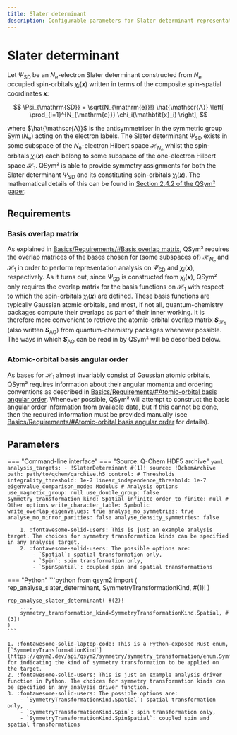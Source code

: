 ```yaml
---
title: Slater determinant
description: Configurable parameters for Slater determinant representation analysis
---
```


# Slater determinant

Let $\Psi_{\mathrm{SD}}$ be an $N_{\mathrm{e}}$-electron Slater determinant constructed from $N_{\mathrm{e}}$ occupied spin-orbitals $\chi_i(\mathbfit{x})$ written in terms of the composite spin-spatial coordinates $\mathbfit{x}$:

$$
    \Psi_{\mathrm{SD}} =
        \sqrt{N_{\mathrm{e}}!} \hat{\mathscr{A}}
        \left[ \prod_{i=1}^{N_{\mathrm{e}}} \chi_i(\mathbfit{x}_i) \right],
$$

where $\hat{\mathscr{A}}$ is the antisymmetriser in the symmetric group $\operatorname{Sym}(N_{\mathrm{e}})$ acting on the electron labels.
The Slater determinant $\Psi_{\mathrm{SD}}$ exists in some subspace of the $N_{\mathrm{e}}$-electron Hilbert space $\mathcal{H}_{N_{\mathrm{e}}}$ whilst the spin-orbitals $\chi_i(\mathbfit{x})$ each belong to some subspace of the one-electron Hilbert space $\mathcal{H}_{1}$.
QSym² is able to provide symmetry assignments for both the Slater determinant $\Psi_{\mathrm{SD}}$ and its constituting spin-orbitals $\chi_i(\mathbfit{x})$.
The mathematical details of this can be found in [Section 2.4.2 of the QSym² paper](../../about/authorship.md#publications).


## Requirements

### Basis overlap matrix

As explained in [Basics/Requirements/#Basis overlap matrix](basics.md/#basis-overlap-matrix), QSym² requires the overlap matrices of the bases chosen for (some subspaces of) $\mathcal{H}_{N_{\mathrm{e}}}$ and $\mathcal{H}_{1}$ in order to perform representation analysis on $\Psi_{\mathrm{SD}}$ and $\chi_i(\mathbfit{x})$, respectively.
As it turns out, since $\Psi_{\mathrm{SD}}$ is constructed from $\chi_i(\mathbfit{x})$, QSym² only requires the overlap matrix for the basis functions on $\mathcal{H}_{1}$ with respect to which the spin-orbitals $\chi_i(\mathbfit{x})$ are defined.
These basis functions are typically Gaussian atomic orbitals, and most, if not all, quantum-chemistry packages compute their overlaps as part of their inner working.
It is therefore more convenient to retrieve the atomic-orbital overlap matrix $\mathbfit{S}_{\mathcal{H}_{1}}$ (also written $\mathbfit{S}_{\mathrm{AO}}$) from quantum-chemistry packages whenever possible.
The ways in which $\mathbfit{S}_{\mathrm{AO}}$ can be read in by QSym² will be described below.

### Atomic-orbital basis angular order

As bases for $\mathcal{H}_{1}$ almost invariably consist of Gaussian atomic orbitals, QSym² requires information about their angular momenta and ordering conventions as described in [Basics/Requirements/#Atomic-orbital basis angular order](basics.md/#atomic-orbital-basis-angular-order).
Whenever possible, QSym² will attempt to construct the basis angular order information from available data, but if this cannot be done, then the required information must be provided manually (see [Basics/Requirements/#Atomic-orbital basis angular order](basics.md/#atomic-orbital-basis-angular-order) for details).


## Parameters

=== "Command-line interface"
    === "Source: Q-Chem HDF5 archive"
        ```yaml
        analysis_targets:
          - !SlaterDeterminant #(1)!
            source: !QchemArchive
              path: path/to/qchem/qarchive.h5
            control:
              # Thresholds
              integrality_threshold: 1e-7
              linear_independence_threshold: 1e-7
              eigenvalue_comparison_mode: Modulus
              # Analysis options
              use_magnetic_group: null
              use_double_group: false
              symmetry_transformation_kind: Spatial
              infinite_order_to_finite: null
              # Other options
              write_character_table: Symbolic
              write_overlap_eigenvalues: true
              analyse_mo_symmetries: true
              analyse_mo_mirror_parities: false
              analyse_density_symmetries: false
        ```

        1. :fontawesome-solid-users: This is just an example analysis target. The choices for symmetry transformation kinds can be specified in any analysis target.
        2. :fontawesome-solid-users: The possible options are:
            - `Spatial`: spatial transformation only,
            - `Spin`: spin transformation only,
            - `SpinSpatial`: coupled spin and spatial transformations

=== "Python"
    ```python
    from qsym2 import (
        rep_analyse_slater_determinant,
        SymmetryTransformationKind, #(1)!
    )

    rep_analyse_slater_determinant( #(2)!
        ...,
        symmetry_transformation_kind=SymmetryTransformationKind.Spatial, #(3)!
    )
    ```

    1. :fontawesome-solid-laptop-code: This is a Python-exposed Rust enum, [`SymmetryTransformationKind`](https://qsym2.dev/api/qsym2/symmetry/symmetry_transformation/enum.SymmetryTransformationKind.html), for indicating the kind of symmetry transformation to be applied on the target.
    2. :fontawesome-solid-users: This is just an example analysis driver function in Python. The choices for symmetry transformation kinds can be specified in any analysis driver function.
    3. :fontawesome-solid-users: The possible options are:
        - `SymmetryTransformationKind.Spatial`: spatial transformation only,
        - `SymmetryTransformationKind.Spin`: spin transformation only,
        - `SymmetryTransformationKind.SpinSpatial`: coupled spin and spatial transformations
